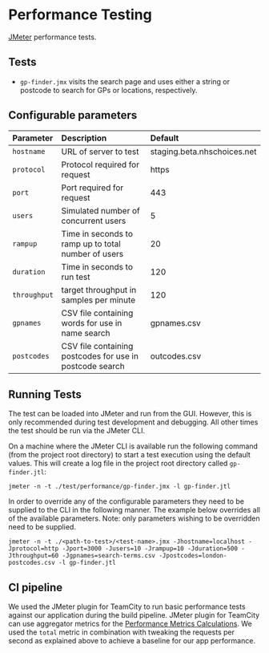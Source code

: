 # Performance Testing

[JMeter](http://jmeter.apache.org/) performance tests.

## Tests

* `gp-finder.jmx` visits the search page and uses either a string or postcode
  to search for GPs or locations, respectively.

## Configurable parameters

| Parameter    | Description                                              | Default                     |
| :----------- | :------------------------------------------------------- | :-------------------------- |
| `hostname`   | URL of server to test                                    | staging.beta.nhschoices.net |
| `protocol`   | Protocol required for request                            | https                       |
| `port`       | Port required for request                                | 443                         |
| `users`      | Simulated number of concurrent users                     | 5                           |
| `rampup`     | Time in seconds to ramp up to total number of users      | 20                          |
| `duration`   | Time in seconds to run test                              | 120                         |
| `throughput` | target throughput in samples per minute                  | 120                         |
| `gpnames`    | CSV file containing words for use in name search         | gpnames.csv                 |
| `postcodes`  | CSV file containing postcodes for use in postcode search | outcodes.csv                |

## Running Tests

The test can be loaded into JMeter and run from the GUI. However, this is only
recommended during test development and debugging. All other times the test
should be run via the JMeter CLI.

On a machine where the JMeter CLI is available run the following command (from
the project root directory) to start a test execution using the default values.
This will create a log file in the project root directory called
`gp-finder.jtl`:

`jmeter -n -t ./test/performance/gp-finder.jmx -l gp-finder.jtl`

In order to override any of the configurable parameters they need to be
supplied to the CLI in the following manner. The example below overrides all of
the available parameters.
Note: only parameters wishing to be overridden need to be supplied.

`jmeter -n -t ./<path-to-test>/<test-name>.jmx
-Jhostname=localhost -Jprotocol=http -Jport=3000 -Jusers=10 -Jrampup=10
-Jduration=500 -Jthroughput=60 -Jgpnames=search-terms.csv
-Jpostcodes=london-postcodes.csv -l gp-finder.jtl`

## CI pipeline
We used the JMeter plugin for TeamCity to run basic performance tests against our application during the build pipeline.
JMeter plugin for TeamCity can use aggregator metrics for the 
[Performance Metrics Calculations](https://github.com/jtorgan/jmeter_plugin/blob/master/readme.txt#L24). We used the 
`total` metric in combination with tweaking the requests per second as explained above 
to achieve a baseline for our app performance.
